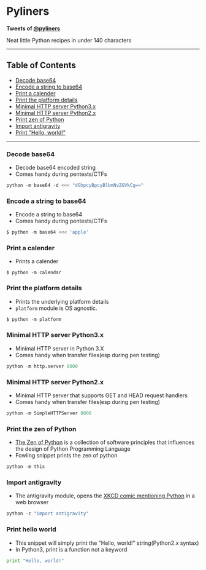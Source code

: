# Pyliners

**Tweets of [@pyliners](https://twitter.com/pyliners)**

Neat little Python recipes in under 140 characters

---

## Table of Contents

- [Decode base64](#decode-base64)
- [Encode a string to base64](#encode-a-string-to-base64)
- [Print a calender](#print-a-calender)
- [Print the platform details](#print-the-platform-details)
- [Minimal HTTP server Python3.x](#minimal-http-server-python3x)
- [Minimal HTTP server Python2.x](#minimal-http-server-python2x)
- [Print zen of Python](#print-the-zen-of-python)
- [Import antigravity](#import-antigravity)
- [Print "Hello, world!"](#print-hello-world)

---

### Decode base64

- Decode base64 encoded string
- Comes handy during pentests/CTFs

```python
python -m base64 -d <<< "dGhpcyBpcyBlbmNvZGVkCg=="
```
### Encode a string to base64 

- Encode a string to base64
- Comes handy during pentests/CTFs

```python
$ python -m base64 <<< 'apple'
```

### Print a calender

- Prints a calender

```
$ python -m calendar
```


### Print the platform details

- Prints the underlying platform details
- `platform` module is OS agnostic.

```python
$ python -m platform
```

### Minimal HTTP server Python3.x

- Minimal HTTP server in Python 3.X 
- Comes handy when transfer files(esp during pen testing)

```python
python -m http.server 8000
```

### Minimal HTTP server Python2.x

- Minimal HTTP server that supports GET and HEAD request handlers
- Comes handy when transfer files(esp during pen testing)

```python
python -m SimpleHTTPServer 8000 
```


### Print the zen of Python

- [The Zen of Python](https://en.wikipedia.org/wiki/Zen_of_Python) is a collection of software principles that influences the design of Python Programming Language
- Fowiing snippet prints the zen of python

```python
python -m this
```

### Import antigravity

- The antigravity module, opens the [XKCD comic mentioning Python](https://xkcd.com/353/) in a web browser

```python
python -c "import antigravity"
```

### Print hello world

- This snippet will simply print the "Hello, world!" string(Python2.x syntax)
- In Python3, print is a function not a keyword

```python
print "Hello, world!"
```